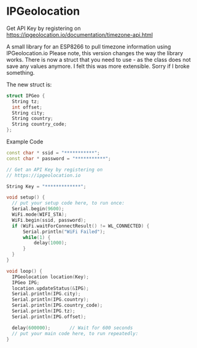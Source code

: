 # IPGeolocation

Get API Key by registering on 
https://ipgeolocation.io/documentation/timezone-api.html

A small library for an ESP8266 to pull timezone information using IPGeolocation.io
Please note, this version changes the way the library works. There is now a struct that you need to use - as the class does not save any values anymore. I felt this was more extensible. Sorry if I broke something.

The new struct is:
```C++
struct IPGeo {
  String tz;
  int offset;
  String city;
  String country;
  String country_code;
};
```
Example Code

```C++
const char * ssid = "***********";
const char * password = "***********";

// Get an API Key by registering on
// https://ipgeolocation.io

String Key = "*************";

void setup() {
  // put your setup code here, to run once:
  Serial.begin(9600);
  WiFi.mode(WIFI_STA);
  WiFi.begin(ssid, password);
  if (WiFi.waitForConnectResult() != WL_CONNECTED) {
      Serial.println("WiFi Failed");
      while(1) {
          delay(1000);
      }
  }
}

void loop() {
  IPGeolocation location(Key);
  IPGeo IPG;
  location.updateStatus(&IPG);
  Serial.println(IPG.city);
  Serial.println(IPG.country);
  Serial.println(IPG.country_code);
  Serial.println(IPG.tz);
  Serial.println(IPG.offset);

  delay(600000);       // Wait for 600 seconds
  // put your main code here, to run repeatedly:
}
```




